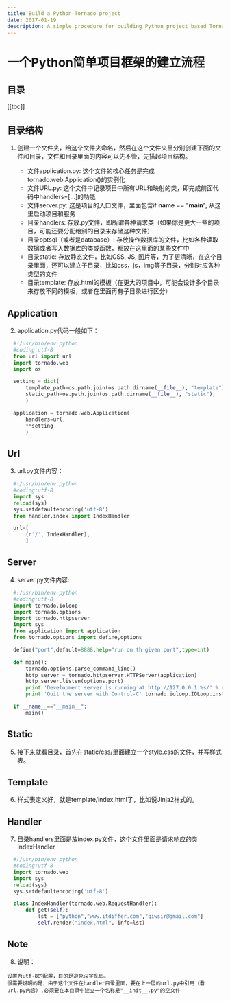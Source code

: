 ```yaml
---
title: Build a Python-Tornado project
date: 2017-01-19
description: A simple procedure for building Python project based Tornado
---
```


# 一个Python简单项目框架的建立流程

## 目录

[[toc]]

## 目录结构

1. 创建一个文件夹，给这个文件夹命名，然后在这个文件夹里分别创建下面的文件和目录，文件和目录里面的内容可以先不管，先搭起项目结构。<br>

   - 文件application.py: 这个文件的核心任务是完成tornado.web.Application()的实例化
   - 文件URL.py: 这个文件中记录项目中所有URL和映射的类，即完成前面代码中handlers=[...]的功能
   - 文件server.py: 这是项目的入口文件，里面包含if __name__ == "__main__", 从这里启动项目和服务
   - 目录handlers: 存放.py文件，即所谓各种请求类（如果你是更大一些的项目，可能还要分配给别的目录来存储这种文件）
   - 目录optsql（或者是database）: 存放操作数据库的文件，比如各种读取数据或者写入数据库的类或函数，都放在这里面的某些文件中
   - 目录static: 存放静态文件，比如CSS, JS, 图片等，为了更清晰，在这个目录里面，还可以建立子目录，比如css，js，img等子目录，分别对应各种类型的文件
   - 目录template: 存放.html的模板（在更大的项目中，可能会设计多个目录来存放不同的模板，或者在里面再有子目录进行区分）<br>

## Application

2. application.py代码一般如下：

```python
  #!/usr/bin/env python
  #coding:utf-8
  from url import url
  import tornado.web
  import os

  setting = dict(
      template_path=os.path.join(os.path.dirname(__file__), "template"),
      static_path=os.path.join(os.path.dirname(__file__), "static"),
      )

  application = tornado.web.Application(
      handlers=url,
      **setting
      )
```

## Url

3. url.py文件内容：

```python
  #!/usr/bin/env python
  #coding:utf-8
  import sys
  reload(sys)
  sys.setdefaultencoding('utf-8')
  from handler.index import IndexHandler

  url=[
      (r'/', IndexHandler),
      ]
```

## Server

4. server.py文件内容:

```python
  #!/usr/bin/env python
  #coding:utf-8
  import tornado.ioloop
  import tornado.options
  import tornado.httpserver
  import sys
  from application import application
  from tornado.options import define,options

  define("port",default=8888,help="run on th given port",type=int)

  def main():
      tornado.options.parse_command_line()
      http_server = tornado.httpserver.HTTPServer(application)
      http_server.listen(options.port)
      print 'Development server is running at http://127.0.0.1:%s/' % options.port
      print 'Quit the server with Control-C' tornado.ioloop.IOLoop.instance().start()

  if __name__=="__main__":
      main()
```

## Static

5. 接下来就看目录，首先在static/css/里面建立一个style.css的文件，并写样式表。

## Template

6. 样式表定义好，就是template/index.html了，比如说Jinja2样式的。

## Handler

7. 目录handlers里面是放index.py文件，这个文件里面是请求响应的类IndexHandler

```python
  #!/usr/bin/env python
  #coding:utf-8
  import tornado.web
  import sys
  reload(sys)
  sys.setdefaultencoding('utf-8')

  class IndexHandler(tornado.web.RequestHandler):
      def get(self):
          lst = ["python","www.itdiffer.com","qiwsir@gmail.com"]
          self.render("index.html", info=lst)
```

## Note

8. 说明：

```
设置为utf-8的配置，目的是避免汉字乱码。
很需要说明的是，由于这个文件在handler目录里面，要在上一层的url.py中引用（看url.py内容）,必须要在本目录中建立一个名称是"__init__.py"的空文件
```
